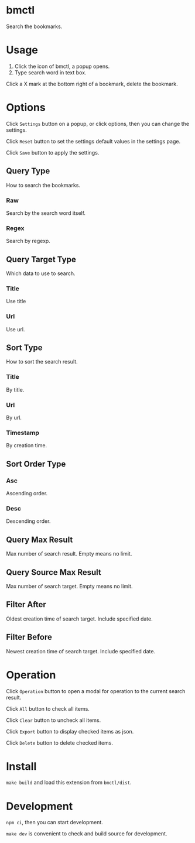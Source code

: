 # bmctl

Search the bookmarks.

# Usage

1. Click the icon of bmctl, a popup opens.
2. Type search word in text box.

Click a X mark at the bottom right of a bookmark, delete the bookmark.

# Options

Click `Settings` button on a popup, or click options, then you can change the settings.

Click `Reset` button to set the settings default values in the settings page.

Click `Save` button to apply the settings.

## Query Type

How to search the bookmarks.

### Raw

Search by the search word itself.

### Regex

Search by regexp.

## Query Target Type

Which data to use to search.

### Title

Use title

### Url

Use url.

## Sort Type

How to sort the search result.

### Title

By title.

### Url

By url.

### Timestamp

By creation time.

## Sort Order Type

### Asc

Ascending order.

### Desc

Descending order.

## Query Max Result

Max number of search result.
Empty means no limit.

## Query Source Max Result

Max number of search target.
Empty means no limit.

## Filter After

Oldest creation time of search target.
Include specified date.

## Filter Before

Newest creation time of search target.
Include specified date.

# Operation

Click `Operation` button to open a modal for operation to the current search result.

Click `All` button to check all items.

Click `Clear` button to uncheck all items.

Click `Export` button to display checked items as json.

Click `Delete` button to delete checked items.

# Install

`make build` and load this extension from `bmctl/dist`.

# Development

`npm ci`, then you can start development.

`make dev` is convenient to check and build source for development.
